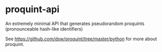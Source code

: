 # proquint-api
An extremely minimal API that generates pseudorandom proquints (pronounceable hash-like identifiers)

See https://github.com/dsw/proquint/tree/master/python for more about proquint.
